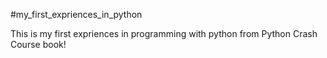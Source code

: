 #my_first_expriences_in_python

This is my first expriences in programming with python from Python Crash Course book!
